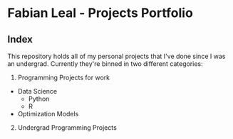 # Fabian Leal -  Projects Portfolio
## Index
This repository holds all of my personal projects that I've done since I was an undergrad. Currently they're binned in two different categories:
1. Programming Projects for work
  - Data Science
    - Python
    - R
 - Optimization Models

2. Undergrad Programming Projects





